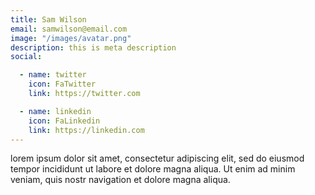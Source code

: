```yaml
---
title: Sam Wilson
email: samwilson@email.com
image: "/images/avatar.png"
description: this is meta description
social:

  - name: twitter
    icon: FaTwitter
    link: https://twitter.com

  - name: linkedin
    icon: FaLinkedin
    link: https://linkedin.com
---
```


lorem ipsum dolor sit amet, consectetur adipiscing elit, sed do eiusmod tempor incididunt ut labore et dolore magna aliqua. Ut enim ad minim veniam, quis nostr navigation et dolore magna aliqua.
